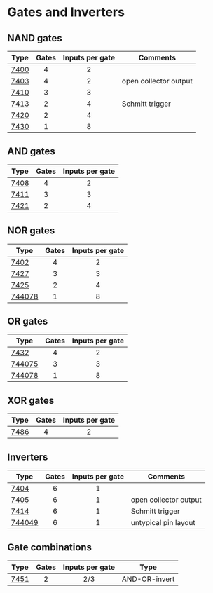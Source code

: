 # Gates and Inverters

## NAND gates

| Type                | Gates | Inputs per gate | Comments              |
| ------------------- |:-----:|:---------------:| --------------------- |
| [7400](7400.md)     | 4     | 2               |                       |
| [7403](7403.md)     | 4     | 2               | open collector output |
| [7410](7410.md)     | 3     | 3               |                       |
| [7413](7413.md)     | 2     | 4               | Schmitt trigger       |
| [7420](7420.md)     | 2     | 4               |                       |
| [7430](7430.md)     | 1     | 8               |                       |

## AND gates

| Type                | Gates | Inputs per gate |
| ------------------- |:-----:|:---------------:|
| [7408](7408.md)     | 4     | 2               |
| [7411](7411.md)     | 3     | 3               |
| [7421](7421.md)     | 2     | 4               |

## NOR gates

| Type                | Gates | Inputs per gate |
| ------------------- |:-----:|:---------------:|
| [7402](7402.md)     | 4     | 2               |
| [7427](7427.md)     | 3     | 3               |
| [7425](7425.md)     | 2     | 4               |
| [744078](744078.md) | 1     | 8               |

## OR gates

| Type                | Gates | Inputs per gate |
| ------------------- |:-----:|:---------------:|
| [7432](7432.md)     | 4     | 2               |
| [744075](744075.md) | 3     | 3               |
| [744078](744078.md) | 1     | 8               |

## XOR gates

| Type                | Gates | Inputs per gate |
| ------------------- |:-----:|:---------------:|
| [7486](7486.md)     | 4     | 2               |

## Inverters

| Type                | Gates | Inputs per gate | Comments              |
| ------------------- |:-----:|:---------------:| --------------------- |
| [7404](7404.md)     | 6     | 1               |                       |
| [7405](7405.md)     | 6     | 1               | open collector output |
| [7414](7414.md)     | 6     | 1               | Schmitt trigger       |
| [744049](744049.md) | 6     | 1               | untypical pin layout  |

## Gate combinations

| Type                | Gates | Inputs per gate | Type          |
| ------------------- |:-----:|:---------------:| ------------- |
| [7451](7451.md)     | 2     | 2/3             | AND-OR-invert |

